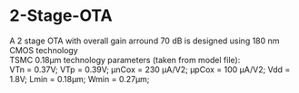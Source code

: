 # 2-Stage-OTA
A 2 stage OTA with overall gain arround 70 dB is designed using 180 nm CMOS technology
<br>
TSMC 0.18μm technology parameters (taken from model file):
<br>
VTn = 0.37V; VTp = 0.39V; μnCox = 230 μA/V2; μpCox = 100 μA/V2; Vdd = 1.8V; Lmin = 0.18μm; Wmin = 0.27μm;
<br>
